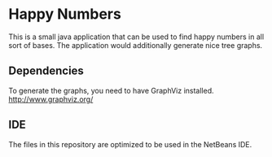 # Happy Numbers

This is a small java application that can be used to find happy numbers in all
sort of bases. The application would additionally generate nice tree graphs.


## Dependencies

To generate the graphs, you need to have GraphViz installed. http://www.graphviz.org/


## IDE

The files in this repository are optimized to be used in the NetBeans IDE.
